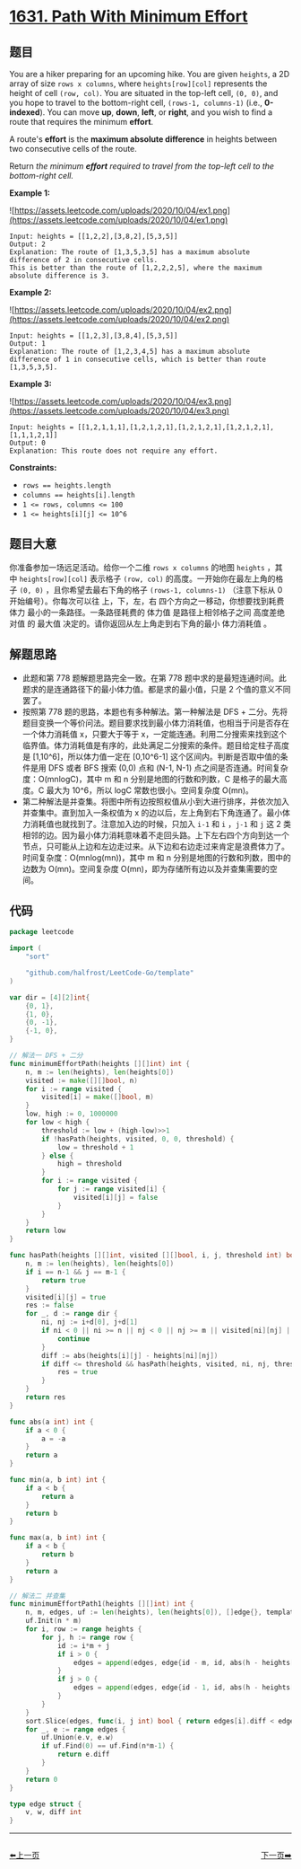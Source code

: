 # [1631. Path With Minimum Effort](https://leetcode.com/problems/path-with-minimum-effort/)

## 题目

You are a hiker preparing for an upcoming hike. You are given `heights`, a 2D array of size `rows x columns`, where `heights[row][col]` represents the height of cell `(row, col)`. You are situated in the top-left cell, `(0, 0)`, and you hope to travel to the bottom-right cell, `(rows-1, columns-1)` (i.e., **0-indexed**). You can move **up**, **down**, **left**, or **right**, and you wish to find a route that requires the minimum **effort**.

A route's **effort** is the **maximum absolute difference** in heights between two consecutive cells of the route.

Return *the minimum **effort** required to travel from the top-left cell to the bottom-right cell.*

**Example 1:**

![https://assets.leetcode.com/uploads/2020/10/04/ex1.png](https://assets.leetcode.com/uploads/2020/10/04/ex1.png)

```
Input: heights = [[1,2,2],[3,8,2],[5,3,5]]
Output: 2
Explanation: The route of [1,3,5,3,5] has a maximum absolute difference of 2 in consecutive cells.
This is better than the route of [1,2,2,2,5], where the maximum absolute difference is 3.
```

**Example 2:**

![https://assets.leetcode.com/uploads/2020/10/04/ex2.png](https://assets.leetcode.com/uploads/2020/10/04/ex2.png)

```
Input: heights = [[1,2,3],[3,8,4],[5,3,5]]
Output: 1
Explanation: The route of [1,2,3,4,5] has a maximum absolute difference of 1 in consecutive cells, which is better than route [1,3,5,3,5].
```

**Example 3:**

![https://assets.leetcode.com/uploads/2020/10/04/ex3.png](https://assets.leetcode.com/uploads/2020/10/04/ex3.png)

```
Input: heights = [[1,2,1,1,1],[1,2,1,2,1],[1,2,1,2,1],[1,2,1,2,1],[1,1,1,2,1]]
Output: 0
Explanation: This route does not require any effort.
```

**Constraints:**

- `rows == heights.length`
- `columns == heights[i].length`
- `1 <= rows, columns <= 100`
- `1 <= heights[i][j] <= 10^6`

## 题目大意

你准备参加一场远足活动。给你一个二维 `rows x columns` 的地图 `heights` ，其中 `heights[row][col]` 表示格子 `(row, col)` 的高度。一开始你在最左上角的格子 `(0, 0)` ，且你希望去最右下角的格子 `(rows-1, columns-1)` （注意下标从 0 开始编号）。你每次可以往 上，下，左，右 四个方向之一移动，你想要找到耗费 体力 最小的一条路径。一条路径耗费的 体力值 是路径上相邻格子之间 高度差绝对值 的 最大值 决定的。请你返回从左上角走到右下角的最小 体力消耗值 。

## 解题思路

- 此题和第 778 题解题思路完全一致。在第 778 题中求的是最短连通时间。此题求的是连通路径下的最小体力值。都是求的最小值，只是 2 个值的意义不同罢了。
- 按照第 778 题的思路，本题也有多种解法。第一种解法是 DFS + 二分。先将题目变换一个等价问法。题目要求找到最小体力消耗值，也相当于问是否存在一个体力消耗值 x，只要大于等于 x，一定能连通。利用二分搜索来找到这个临界值。体力消耗值是有序的，此处满足二分搜索的条件。题目给定柱子高度是 [1,10^6]，所以体力值一定在 [0,10^6-1] 这个区间内。判断是否取中值的条件是用 DFS 或者 BFS 搜索 (0,0) 点和 (N-1, N-1) 点之间是否连通。时间复杂度：O(mnlogC)，其中 m 和 n 分别是地图的行数和列数，C 是格子的最大高度。C 最大为 10^6，所以 logC 常数也很小。空间复杂度 O(mn)。
- 第二种解法是并查集。将图中所有边按照权值从小到大进行排序，并依次加入并查集中。直到加入一条权值为 x 的边以后，左上角到右下角连通了。最小体力消耗值也就找到了。注意加入边的时候，只加入 `i-1` 和 `i` ，`j-1` 和 `j` 这 2 类相邻的边。因为最小体力消耗意味着不走回头路。上下左右四个方向到达一个节点，只可能从上边和左边走过来。从下边和右边走过来肯定是浪费体力了。时间复杂度：O(mnlog(mn))，其中 m 和 n 分别是地图的行数和列数，图中的边数为 O(mn)。空间复杂度 O(mn)，即为存储所有边以及并查集需要的空间。

## 代码

```go
package leetcode

import (
	"sort"

	"github.com/halfrost/LeetCode-Go/template"
)

var dir = [4][2]int{
	{0, 1},
	{1, 0},
	{0, -1},
	{-1, 0},
}

// 解法一 DFS + 二分
func minimumEffortPath(heights [][]int) int {
	n, m := len(heights), len(heights[0])
	visited := make([][]bool, n)
	for i := range visited {
		visited[i] = make([]bool, m)
	}
	low, high := 0, 1000000
	for low < high {
		threshold := low + (high-low)>>1
		if !hasPath(heights, visited, 0, 0, threshold) {
			low = threshold + 1
		} else {
			high = threshold
		}
		for i := range visited {
			for j := range visited[i] {
				visited[i][j] = false
			}
		}
	}
	return low
}

func hasPath(heights [][]int, visited [][]bool, i, j, threshold int) bool {
	n, m := len(heights), len(heights[0])
	if i == n-1 && j == m-1 {
		return true
	}
	visited[i][j] = true
	res := false
	for _, d := range dir {
		ni, nj := i+d[0], j+d[1]
		if ni < 0 || ni >= n || nj < 0 || nj >= m || visited[ni][nj] || res {
			continue
		}
		diff := abs(heights[i][j] - heights[ni][nj])
		if diff <= threshold && hasPath(heights, visited, ni, nj, threshold) {
			res = true
		}
	}
	return res
}

func abs(a int) int {
	if a < 0 {
		a = -a
	}
	return a
}

func min(a, b int) int {
	if a < b {
		return a
	}
	return b
}

func max(a, b int) int {
	if a < b {
		return b
	}
	return a
}

// 解法二 并查集
func minimumEffortPath1(heights [][]int) int {
	n, m, edges, uf := len(heights), len(heights[0]), []edge{}, template.UnionFind{}
	uf.Init(n * m)
	for i, row := range heights {
		for j, h := range row {
			id := i*m + j
			if i > 0 {
				edges = append(edges, edge{id - m, id, abs(h - heights[i-1][j])})
			}
			if j > 0 {
				edges = append(edges, edge{id - 1, id, abs(h - heights[i][j-1])})
			}
		}
	}
	sort.Slice(edges, func(i, j int) bool { return edges[i].diff < edges[j].diff })
	for _, e := range edges {
		uf.Union(e.v, e.w)
		if uf.Find(0) == uf.Find(n*m-1) {
			return e.diff
		}
	}
	return 0
}

type edge struct {
	v, w, diff int
}
```


----------------------------------------------
<div style="display: flex;justify-content: space-between;align-items: center;">
<p><a href="https://books.halfrost.com/leetcode/ChapterFour/1600~1699/1629.Slowest-Key/">⬅️上一页</a></p>
<p><a href="https://books.halfrost.com/leetcode/ChapterFour/1600~1699/1636.Sort-Array-by-Increasing-Frequency/">下一页➡️</a></p>
</div>
